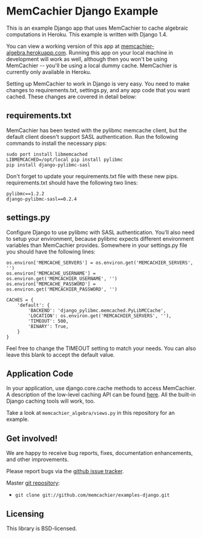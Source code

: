 # MemCachier Django Example

This is an example Django app that uses MemCachier to cache algebraic
computations in Heroku. This example is written with Django 1.4.

You can view a working version of this app at
[memcachier-algebra.herokuapp.com](http://memcachier-algebra.herokuapp.com).
Running this app on your local machine in development will work as
well, although then you won't be using MemCachier -- you'll be using a
local dummy cache. MemCachier is currently only available in Heroku.

Setting up MemCachier to work in Django is very easy. You need to
make changes to requirements.txt, settings.py, and any app code that
you want cached. These changes are covered in detail below:

## requirements.txt

MemCachier has been tested with the pylibmc memcache client, but the
default client doesn't support SASL authentication. Run the following
commands to install the necessary pips:

~~~~ .shell
sudo port install libmemcached
LIBMEMCACHED=/opt/local pip install pylibmc
pip install django-pylibmc-sasl
~~~~

Don't forget to update your requirements.txt file with these new pips.
requirements.txt should have the following two lines:

~~~~
pylibmc==1.2.2
django-pylibmc-sasl==0.2.4
~~~~

## settings.py

Configure Django to use pylibmc with SASL authentication. You'll also
need to setup your environment, because pylibmc expects different
environment variables than MemCachier provides. Somewhere in your
settings.py file you should have the following lines:

~~~~ .python
os.environ['MEMCACHE_SERVERS'] = os.environ.get('MEMCACHIER_SERVERS', '')
os.environ['MEMCACHE_USERNAME'] = os.environ.get('MEMCACHIER_USERNAME', '')
os.environ['MEMCACHE_PASSWORD'] = os.environ.get('MEMCACHIER_PASSWORD', '')

CACHES = {
    'default': {
        'BACKEND': 'django_pylibmc.memcached.PyLibMCCache',
        'LOCATION': os.environ.get('MEMCACHIER_SERVERS', ''),
        'TIMEOUT': 500,
        'BINARY': True,
    }
}
~~~~

Feel free to change the TIMEOUT setting to match your needs. You can
also leave this blank to accept the default value.

## Application Code

In your application, use django.core.cache methods to access
MemCachier. A description of the low-level caching API can be found
[here](https://docs.djangoproject.com/en/1.4/topics/cache/#the-low-level-cache-api).
All the built-in Django caching tools will work, too.

Take a look at `memcachier_algebra/views.py` in this repository for an
example.

## Get involved!

We are happy to receive bug reports, fixes, documentation enhancements,
and other improvements.

Please report bugs via the
[github issue tracker](http://github.com/memcachier/examples-django/issues).

Master [git repository](http://github.com/memcachier/examples-django):

* `git clone git://github.com/memcachier/examples-django.git`

## Licensing

This library is BSD-licensed.

